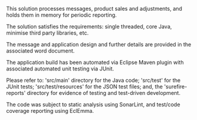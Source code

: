 This solution processes messages, product sales and adjustments, and holds them in memory for periodic reporting.

The solution satisfies the requirements: single threaded, core Java, minimise third party libraries, etc.

The message and application design and further details are provided in the associated word document.

The application build has been automated via Eclipse Maven plugin with associated automated unit testing via JUnit.

Please refer to: 'src/main' directory for the Java code; 'src/test' for the JUnit tests; 'src/test/resources' for the JSON test files;  and, the 'surefire-reports' directory for evidence of testing and test-driven development.

The code was subject to static analysis using SonarLint, and test/code coverage reporting using EclEmma.
